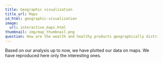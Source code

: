 ```yaml
---
title: Geographic visualization
title_url: Maps
id_html: geographic-visualization
image:
  url: interactive_maps.html
thumbnail: img/map_thumbnail.png
question: How are the wealth and healthy products geographically distributed in France ?
---
```

Based on our analysis up to now, we have plotted our data on maps. We have reproduced here only the interesting ones.
<!-- more -->
